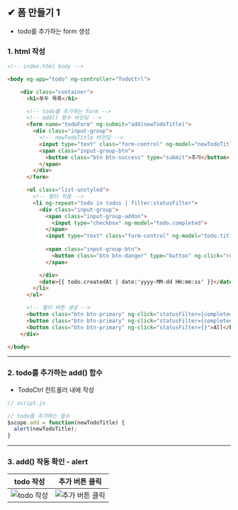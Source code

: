## ✔ 폼 만들기 1
- todo를 추가하는 form 생성

### 1. html 작성
```html
<!-- index.html body -->

<body ng-app="todo" ng-controller="TodoCtrl">

    <div class="container">
      <h1>투두 목록</h1>

      <!-- todo를 추가하는 form -->
      <!-- add() 함수 바인딩 -->
      <form name="todoForm" ng-submit="add(newTodoTitle)">
        <div class="input-group">
          <!-- newTodoTitle 바인딩 -->
          <input type="text" class="form-control" ng-model="newTodoTitle">
          <span class="input-group-btn">
            <button class="btn btn-success" type="submit">추가</button>
          </span>
        </div>
      </form>

      <ul class="list-unstyled">
        <!-- 필터 적용 -->
        <li ng-repeat="todo in todos | filter:statusFilter">
          <div class="input-group">
            <span class="input-group-addon">
              <input type="checkbox" ng-model="todo.completed">
            </span>
            <input type="text" class="form-control" ng-model="todo.title">
            
            <span class="input-group-btn">
              <button class="btn btn-danger" type="button" ng-click="remove(todo)">삭제</button>
            </span>

          </div>
          <date>{{ todo.createdAt | date:'yyyy-MM-dd HH:mm:ss' }}</date>
        </li>
      </ul>

      <!-- 필터 버튼 생성 -->
      <button class="btn btn-primary" ng-click="statusFilter={completed:true}">completed</button>
      <button class="btn btn-primary" ng-click="statusFilter={completed:false}">Active</button>
      <button class="btn btn-primary" ng-click="statusFilter={}">All</button>
    </div>

</body>

```

- - -
### 2. todo를 추가하는 add() 함수
- TodoCtrl 컨트롤러 내에 작성
```javascript
// script.js

// todo를 추가하는 함수
$scope.add = function(newTodoTitle) {
  alert(newTodoTitle);
}
```

- - -
### 3. add() 작동 확인 - alert

| todo 작성 | 추가 버튼 클릭 |
|:--------:|:--------:|
| ![todo 작성](https://user-images.githubusercontent.com/54324782/200314706-ed7acb7b-b276-4c69-aba6-894414d6f6ab.png) | ![추가 버튼 클릭](https://user-images.githubusercontent.com/54324782/200314786-148c9eb8-3c27-4a20-b4a1-8e250a7effbe.png)

